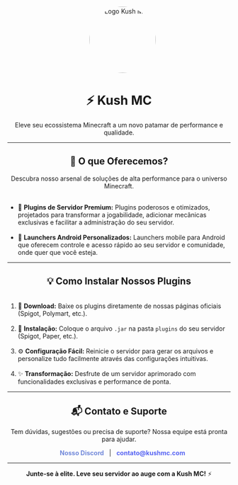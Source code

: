 <div align="center">
    <img src="https://avatars.githubusercontent.com/u/191989789?s=200&v=4" alt="Logo Kush MC" style="border-radius: 50%; width: 150px; height: 150px;">
</div>

<h1 align="center">⚡ Kush MC</h1>

<p align="center">Eleve seu ecossistema Minecraft a um novo patamar de performance e qualidade.</p>

<hr>

<h2 align="center">🚀 O que Oferecemos?</h2>

<p align="center">Descubra nosso arsenal de soluções de alta performance para o universo Minecraft.</p>

<ul>
  <li>🔌 <strong>Plugins de Servidor Premium:</strong> Plugins poderosos e otimizados, projetados para transformar a jogabilidade, adicionar mecânicas exclusivas e facilitar a administração do seu servidor.</li>
  <li>📱 <strong>Launchers Android Personalizados:</strong> Launchers mobile para Android que oferecem controle e acesso rápido ao seu servidor e comunidade, onde quer que você esteja.</li>
</ul>

<hr>

<h2 align="center">💡 Como Instalar Nossos Plugins</h2>

<ol>
  <li>🛒 <strong>Download:</strong> Baixe os plugins diretamente de nossas páginas oficiais (Spigot, Polymart, etc.).</li>
  <li>📂 <strong>Instalação:</strong> Coloque o arquivo <code>.jar</code> na pasta <code>plugins</code> do seu servidor (Spigot, Paper, etc.).</li>
  <li>⚙️ <strong>Configuração Fácil:</strong> Reinicie o servidor para gerar os arquivos e personalize tudo facilmente através das configurações intuitivas.</li>
  <li>✨ <strong>Transformação:</strong> Desfrute de um servidor aprimorado com funcionalidades exclusivas e performance de ponta.</li>
</ol>

<hr>

<h2 align="center">📬 Contato e Suporte</h2>

<p align="center">Tem dúvidas, sugestões ou precisa de suporte? Nossa equipe está pronta para ajudar.</p>

<p align="center">
    <a href="#" style="text-decoration: none; font-weight: bold; color: #7289DA;">Nosso Discord</a>
  |
  <a href="mailto:contato@kushmc.com" style="text-decoration: none; font-weight: bold; color: #5865F2;">contato@kushmc.com</a>
</p>

<hr>

<p align="center"><strong>Junte-se à elite. Leve seu servidor ao auge com a Kush MC!</strong> ⚡</p>
